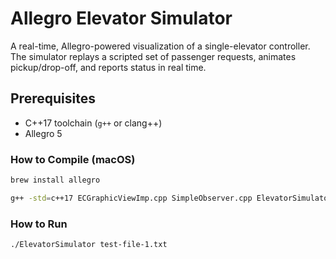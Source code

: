 # Allegro Elevator Simulator

A real-time, Allegro-powered visualization of a single-elevator controller. The simulator replays a scripted set of passenger requests, animates pickup/drop-off, and reports status in real time.

## Prerequisites
- C++17 toolchain (`g++` or clang++)
- Allegro 5

### How to Compile (macOS)
```bash
brew install allegro
```
```bash
g++ -std=c++17 ECGraphicViewImp.cpp SimpleObserver.cpp ElevatorSimulator.cpp $(pkg-config allegro-5 allegro_main-5 allegro_font-5 allegro_primitives-5 allegro_image-5 allegro_ttf-5 --libs --cflags) -o ElevatorSimulator
```
### How to Run
```bash
./ElevatorSimulator test-file-1.txt
```
